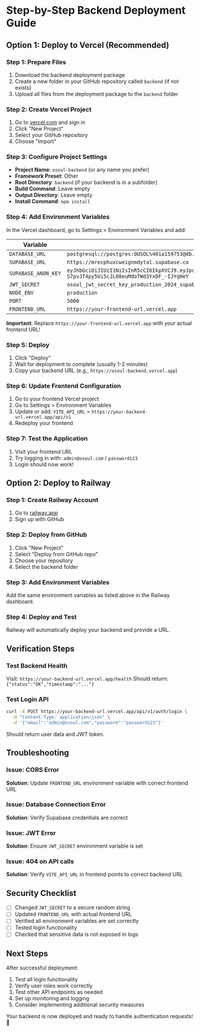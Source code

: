 # Step-by-Step Backend Deployment Guide

## Option 1: Deploy to Vercel (Recommended)

### Step 1: Prepare Files
1. Download the backend deployment package
2. Create a new folder in your GitHub repository called `backend` (if not exists)
3. Upload all files from the deployment package to the `backend` folder

### Step 2: Create Vercel Project
1. Go to [vercel.com](https://vercel.com) and sign in
2. Click "New Project"
3. Select your GitHub repository
4. Choose "Import"

### Step 3: Configure Project Settings
- **Project Name**: `osoul-backend` (or any name you prefer)
- **Framework Preset**: Other
- **Root Directory**: `backend` (if your backend is in a subfolder)
- **Build Command**: Leave empty
- **Output Directory**: Leave empty
- **Install Command**: `npm install`

### Step 4: Add Environment Variables
In the Vercel dashboard, go to Settings > Environment Variables and add:

| Variable | Value |
|----------|-------|
| `DATABASE_URL` | `postgresql://postgres:OUSOL%401a159753@db.mrecphuxcweignmdytal.supabase.co:5432/postgres` |
| `SUPABASE_URL` | `https://mrecphuxcweignmdytal.supabase.co` |
| `SUPABASE_ANON_KEY` | `eyJhbGciOiJIUzI1NiIsInR5cCI6IkpXVCJ9.eyJpc3MiOiJzdXBhYmFzZSIsInJlZiI6Im1yZWNwaHV4Y3dlaWdubWR5dGFsIiwicm9sZSI6ImFub24iLCJpYXQiOjE3NTMxNjY2MjMsImV4cCI6MjA2ODc0MjYyM30.4I-S7pvJT4py5Ui5cJL08euMdoTWd3YxDF_-IJYqHeY` |
| `JWT_SECRET` | `osoul_jwt_secret_key_production_2024_supabase_secure` |
| `NODE_ENV` | `production` |
| `PORT` | `5000` |
| `FRONTEND_URL` | `https://your-frontend-url.vercel.app` |

**Important**: Replace `https://your-frontend-url.vercel.app` with your actual frontend URL!

### Step 5: Deploy
1. Click "Deploy"
2. Wait for deployment to complete (usually 1-2 minutes)
3. Copy your backend URL (e.g., `https://osoul-backend.vercel.app`)

### Step 6: Update Frontend Configuration
1. Go to your frontend Vercel project
2. Go to Settings > Environment Variables
3. Update or add: `VITE_API_URL` = `https://your-backend-url.vercel.app/api/v1`
4. Redeploy your frontend

### Step 7: Test the Application
1. Visit your frontend URL
2. Try logging in with: `admin@osoul.com` / `password123`
3. Login should now work!

## Option 2: Deploy to Railway

### Step 1: Create Railway Account
1. Go to [railway.app](https://railway.app)
2. Sign up with GitHub

### Step 2: Deploy from GitHub
1. Click "New Project"
2. Select "Deploy from GitHub repo"
3. Choose your repository
4. Select the backend folder

### Step 3: Add Environment Variables
Add the same environment variables as listed above in the Railway dashboard.

### Step 4: Deploy and Test
Railway will automatically deploy your backend and provide a URL.

## Verification Steps

### Test Backend Health
Visit: `https://your-backend-url.vercel.app/health`
Should return: `{"status":"OK","timestamp":"..."}`

### Test Login API
```bash
curl -X POST https://your-backend-url.vercel.app/api/v1/auth/login \
  -H "Content-Type: application/json" \
  -d '{"email":"admin@osoul.com","password":"password123"}'
```

Should return user data and JWT token.

## Troubleshooting

### Issue: CORS Error
**Solution**: Update `FRONTEND_URL` environment variable with correct frontend URL

### Issue: Database Connection Error
**Solution**: Verify Supabase credentials are correct

### Issue: JWT Error
**Solution**: Ensure `JWT_SECRET` environment variable is set

### Issue: 404 on API calls
**Solution**: Verify `VITE_API_URL` in frontend points to correct backend URL

## Security Checklist

- [ ] Changed `JWT_SECRET` to a secure random string
- [ ] Updated `FRONTEND_URL` with actual frontend URL
- [ ] Verified all environment variables are set correctly
- [ ] Tested login functionality
- [ ] Checked that sensitive data is not exposed in logs

## Next Steps

After successful deployment:
1. Test all login functionality
2. Verify user roles work correctly
3. Test other API endpoints as needed
4. Set up monitoring and logging
5. Consider implementing additional security measures

Your backend is now deployed and ready to handle authentication requests! 🚀

